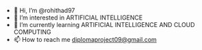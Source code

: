 - 👋 Hi, I’m @rohithad97
- 👀 I’m interested in ARTIFICIAL INTELLIGENCE
- 🌱 I’m currently learning ARTIFICIAL INTELLIGENCE AND CLOUD COMPUTING
- 📫 How to reach me diplomaproject09@gmail.com

<!---
rohithad97/rohithad97 is a ✨ special ✨ repository because its `README.md` (this file) appears on your GitHub profile.
You can click the Preview link to take a look at your changes.
--->
